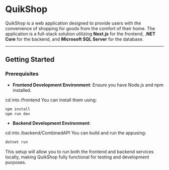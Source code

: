 # QuikShop

QuikShop is a web application designed to provide users with the convenience of shopping for goods from the comfort of their home. The application is a full-stack solution utilizing **Next.js** for the frontend, **.NET Core** for the backend, and **Microsoft SQL Server** for the database.

---

## Getting Started

### Prerequisites

- **Frontend Development Environment**: Ensure you have Node.js and npm installed.

cd into /frontend 
You can install them using:
  ```bash
  npm install
  npm run dev
  ```
- **Backend Development Environment**:

cd into /backend/CombinedAPI
You can build and run the appusing:
  ```bash
  dotnet run
  ```

This setup will allow you to run both the frontend and backend services locally, making QuikShop fully functional for testing and development purposes.
